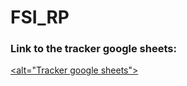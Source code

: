 # FSI_RP

### Link to the tracker google sheets:
<a href="https://docs.google.com/spreadsheets/d/1ttatYR5bBnNZZ8NfU9NvovqSfhn1mnDZ9OqNmPO4dhM/edit?usp=sharing"><alt="Tracker google sheets"></a>
